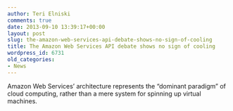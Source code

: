 ```yaml
---
author: Teri Elniski
comments: true
date: 2013-09-10 13:39:17+00:00
layout: post
slug: the-amazon-web-services-api-debate-shows-no-sign-of-cooling
title: The Amazon Web Services API debate shows no sign of cooling
wordpress_id: 6731
old_categories:
- News
---
```


Amazon Web Services’ architecture represents the “dominant paradigm” of cloud computing, rather than a mere system for spinning up virtual machines.
